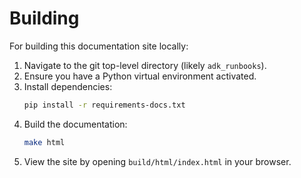 
# Building

For building this documentation site locally:
1. Navigate to the git top-level directory (likely `adk_runbooks`).
2. Ensure you have a Python virtual environment activated.
3. Install dependencies:
   ```bash
   pip install -r requirements-docs.txt
   ```
4. Build the documentation:
   ```bash
   make html
   ```
5. View the site by opening `build/html/index.html` in your browser.
